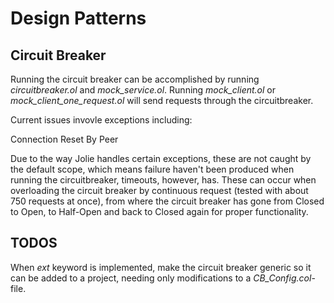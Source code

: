 # Design Patterns

## Circuit Breaker

Running the circuit breaker can be accomplished by running *circuitbreaker.ol* and *mock_service.ol*. Running *mock_client.ol* or *mock_client_one_request.ol* will send requests through the circuitbreaker.

Current issues invovle exceptions including:

Connection Reset By Peer

Due to the way Jolie handles certain exceptions, these are not caught by the default scope, which means failure haven't been produced when running the circuitbreaker, timeouts, however, has. These can occur when overloading the circuit breaker by continuous request (tested with about 750 requests at once), from where the circuit breaker has gone from Closed to Open, to Half-Open and back to Closed again for proper functionality.

## TODOS

When _ext_ keyword is implemented, make the circuit breaker generic so it can be added to a project, needing only modifications to a *CB_Config.col*-file.
